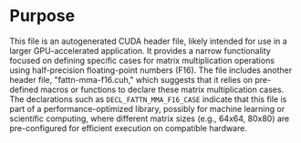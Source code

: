# Purpose
This file is an autogenerated CUDA header file, likely intended for use in a larger GPU-accelerated application. It provides a narrow functionality focused on defining specific cases for matrix multiplication operations using half-precision floating-point numbers (F16). The file includes another header file, "fattn-mma-f16.cuh," which suggests that it relies on pre-defined macros or functions to declare these matrix multiplication cases. The declarations such as `DECL_FATTN_MMA_F16_CASE` indicate that this file is part of a performance-optimized library, possibly for machine learning or scientific computing, where different matrix sizes (e.g., 64x64, 80x80) are pre-configured for efficient execution on compatible hardware.
